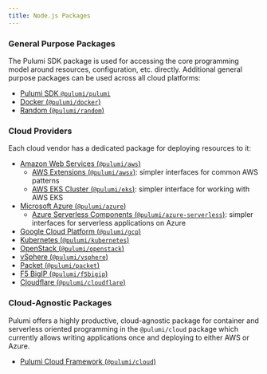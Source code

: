 ```yaml
---
title: Node.js Packages
---
```


### General Purpose Packages

The Pulumi SDK package is used for accessing the core programming model around resources, configuration, etc. 
directly. Additional general purpose packages can be used across all cloud platforms:

* [Pulumi SDK `@pulumi/pulumi`](@pulumi/pulumi)
* [Docker (`@pulumi/docker`)](@pulumi/docker)
* [Random (`@pulumi/random`)](@pulumi/random)

### Cloud Providers

Each cloud vendor has a dedicated package for deploying resources to it:

* [Amazon Web Services (`@pulumi/aws`)](@pulumi/aws)
    * [AWS Extensions (`@pulumi/awsx`)](@pulumi/awsx): simpler interfaces for common AWS patterns
    * [AWS EKS Cluster (`@pulumi/eks`)](@pulumi/eks): simpler interface for working with AWS EKS
* [Microsoft Azure (`@pulumi/azure`)](@pulumi/azure)
    * [Azure Serverless Components (`@pulumi/azure-serverless`)](@pulumi/azure-serverless): simpler interfaces for
    serverless applications on Azure
* [Google Cloud Platform (`@pulumi/gcp`)](@pulumi/gcp)
* [Kubernetes (`@pulumi/kubernetes`)](@pulumi/kubernetes)
* [OpenStack (`@pulumi/openstack`)](@pulumi/openstack)
* [vSphere (`@pulumi/vsphere`)](@pulumi/vsphere)
* [Packet (`@pulumi/packet`)](@pulumi/packet)
* [F5 BigIP (`@pulumi/f5bigip`)](@pulumi/f5bigip)
* [Cloudflare (`@pulumi/cloudflare`)](@pulumi/cloudflare)

### Cloud-Agnostic Packages

Pulumi offers a highly productive, cloud-agnostic package for container and serverless oriented programming in the
`@pulumi/cloud` package which currently allows writing applications once and deploying to either AWS or Azure.

* [Pulumi Cloud Framework (`@pulumi/cloud`)](@pulumi/cloud)
